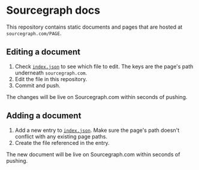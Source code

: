 # Sourcegraph docs

This repository contains static documents and pages that are hosted at `sourcegraph.com/PAGE`.

## Editing a document

1. Check [`index.json`](./index.json) to see which file to edit. The keys are the page's path underneath `sourcegraph.com`.
2. Edit the file in this repository.
3. Commit and push.

The changes will be live on Sourcegraph.com within seconds of pushing.

## Adding a document

1. Add a new entry to [`index.json`](./index.json). Make sure the page's path doesn't conflict with any existing page paths.
2. Create the file referenced in the entry.

The new document will be live on Sourcegraph.com within seconds of pushing.
